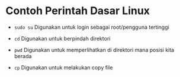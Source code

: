 # Contoh Perintah Dasar Linux

- `sudo su`
Digunakan untuk login sebagai root/pengguna tertinggi

- `cd`
Digunakan untuk berpindah direktori

- `pwd`
Digunakan untuk memperlihatkan di direktori mana posisi kita berada 

- `cp`
Digunakan untuk melakukan copy file
